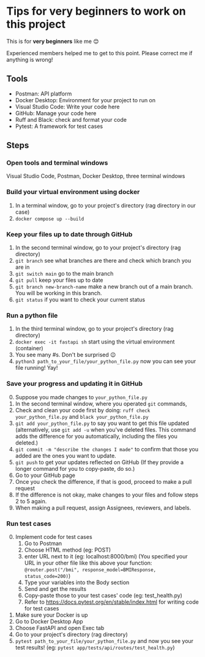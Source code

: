 # Tips for very beginners to work on this project
This is for **very beginners** like me 😊  

Experienced members helped me to get to this point. 
Please correct me if anything is wrong!


## Tools
- Postman: API platform
- Docker Desktop: Environment for your project to run on
- Visual Studio Code: Write your code here
- GitHub: Manage your code here
- Ruff and Black: check and format your code
- Pytest: A framework for test cases


## Steps
### Open tools and terminal windows
Visual Studio Code, Postman, Docker Desktop, three terminal windows
### Build your virtual environment using docker
1. In a terminal window, go to your project's directory (rag directory in our case)
2. `docker compose up --build`
### Keep your files up to date through GitHub
1. In the second terminal window, go to your project's directory (rag directory)
2. `git branch` see what branches are there and check which branch you are in
3. `git switch main` go to the main branch
4. `git pull` keep your files up to date
5. `git branch new-branch-name` make a new branch out of a main branch. You will be working in this branch.
6. `git status` if you want to check your current status
### Run a python file
1. In the third terminal window, go to your project's directory (rag directory)
2. `docker exec -it fastapi sh` start using the virtual environment (container)
3. You see many #s. Don't be surprised 😉
4. `python3 path_to_your_file/your_python_file.py` now you can see your file running! Yay!
### Save your progress and updating it in GitHub
0. Suppose you made changes to `your_python_file.py`
1. In the second terminal window, where you operated `git` commands,
2. Check and clean your code first by doing: `ruff check your_python_file.py` and `black your_python_file.py`
3. `git add your_python_file.py` to say you want to get this file updated (alternatively, use `git add -u` when you've deleted files. This command adds the difference for you automatically, including the files you deleted.)
4. `git commit -m "describe the changes I made"` to confirm that those you added are the ones you want to update.
5. `git push` to get your updates reflected on GitHub (If they provide a longer command for you to copy-paste, do so.)
6. Go to your GitHub page
7. Once you check the difference, if that is good, proceed to make a pull request
8. If the difference is not okay, make changes to your files and follow steps 2 to 5 again.
9. When making a pull request, assign Assignees, reviewers, and labels.

### Run test cases
0. Implement code for test cases
    1. Go to Postman
    2. Choose HTML method (eg: POST)
    3. enter URL next to it (eg: localhost:8000/bmi) <!-- is it called URL? -->
    (You specified your URL in your other file like this above your function: ```@router.post("/bmi", response_model=BMIResponse, status_code=200)```)
    4. Type your variables into the Body section
    5. Send and get the results 
    6. Copy-paste those to your test cases' code (eg: test_health.py)
    7. Refer to https://docs.pytest.org/en/stable/index.html for writing code for test cases
1. Make sure your Docker is up
2. Go to Docker Desktop App
3. Choose FastAPI and open Exec tab
4. Go to your project's directory (rag directory)
5. ```pytest path_to_your_file/your_python_file.py``` and now you see your test results!
(eg: ```pytest app/tests/api/routes/test_health.py```)